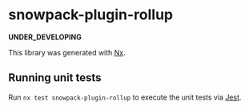 # snowpack-plugin-rollup

__UNDER_DEVELOPING__

This library was generated with [Nx](https://nx.dev).

## Running unit tests

Run `nx test snowpack-plugin-rollup` to execute the unit tests via [Jest](https://jestjs.io).
